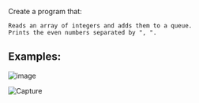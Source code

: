 Create a program that:

	Reads an array of integers and adds them to a queue.
	Prints the even numbers separated by ", ".

## Examples: 

![image](https://user-images.githubusercontent.com/45227327/212354966-37b36d70-f1bb-4439-b0ef-e10fc70a9cfb.png)

![Capture](https://user-images.githubusercontent.com/45227327/212354991-8eaccaf8-09e7-4915-a3e4-baa8e693c3dc.PNG)

